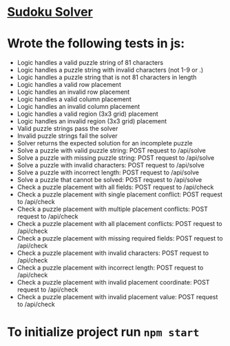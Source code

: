 # [Sudoku Solver](#)
# Wrote the following tests in js:

* Logic handles a valid puzzle string of 81 characters
* Logic handles a puzzle string with invalid characters (not 1-9 or .)
* Logic handles a puzzle string that is not 81 characters in length
* Logic handles a valid row placement
* Logic handles an invalid row placement
* Logic handles a valid column placement
* Logic handles an invalid column placement
* Logic handles a valid region (3x3 grid) placement
* Logic handles an invalid region (3x3 grid) placement
* Valid puzzle strings pass the solver
* Invalid puzzle strings fail the solver
* Solver returns the expected solution for an incomplete puzzle
* Solve a puzzle with valid puzzle string: POST request to /api/solve
* Solve a puzzle with missing puzzle string: POST request to /api/solve
* Solve a puzzle with invalid characters: POST request to /api/solve
* Solve a puzzle with incorrect length: POST request to /api/solve
* Solve a puzzle that cannot be solved: POST request to /api/solve
* Check a puzzle placement with all fields: POST request to /api/check
* Check a puzzle placement with single placement conflict: POST request to /api/check
* Check a puzzle placement with multiple placement conflicts: POST request to /api/check
* Check a puzzle placement with all placement conflicts: POST request to /api/check
* Check a puzzle placement with missing required fields: POST request to /api/check
* Check a puzzle placement with invalid characters: POST request to /api/check
* Check a puzzle placement with incorrect length: POST request to /api/check
* Check a puzzle placement with invalid placement coordinate: POST request to /api/check
* Check a puzzle placement with invalid placement value: POST request to /api/check

# To initialize project run ``npm start``

